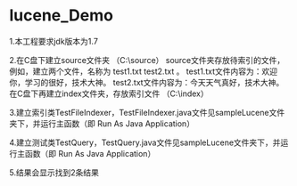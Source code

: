 # lucene_Demo
1.本工程要求jdk版本为1.7

2.在C盘下建立source文件夹   （C:\source）
source文件夹存放待索引的文件，例如，建立两个文件，名称为 test1.txt  test2.txt  。
test1.txt文件内容为：欢迎你，学习的很好，技术大神。
test2.txt文件内容为：今天天气真好，技术大神。
在C盘下再建立index文件夹，存放索引文件 （C:\index）

3.建立索引类TestFileIndexer，TestFileIndexer.java文件见sampleLucene文件夹下，并运行主函数（即 Run As Java Application）

4.建立测试类TestQuery，TestQuery.java文件见sampleLucene文件夹下，并运行主函数（即 Run As Java Application）

5.结果会显示找到2条结果
